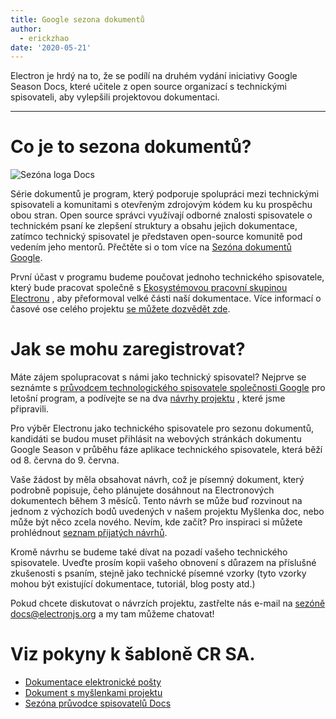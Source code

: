 ```yaml
---
title: Google sezona dokumentů
author:
  - erickzhao
date: '2020-05-21'
---
```


Electron je hrdý na to, že se podílí na druhém vydání iniciativy Google Season Docs, které učitele z open source organizací s technickými spisovateli, aby vylepšili projektovou dokumentaci.

---

# Co je to sezona dokumentů?

![Sezóna loga Docs](https://user-images.githubusercontent.com/16010076/82606204-8c8bce80-9b6b-11ea-9847-6a4b28a0761d.png)

Série dokumentů je program, který podporuje spolupráci mezi technickými spisovateli a komunitami s otevřeným zdrojovým kódem ku ku prospěchu obou stran. Open source správci využívají odborné znalosti spisovatele o technickém psaní ke zlepšení struktury a obsahu jejich dokumentace, zatímco technický spisovatel je představen open-source komunitě pod vedením jeho mentorů. Přečtěte si o tom více na [Sezóna dokumentů Google](https://developers.google.com/season-of-docs).

První účast v programu budeme poučovat jednoho technického spisovatele, který bude pracovat společně s [Ekosystémovou pracovní skupinou Electronu](https://github.com/electron/governance/tree/master/wg-ecosystem) , aby přeformoval velké části naší dokumentace. Více informací o časové ose celého projektu [se můžete dozvědět zde](https://developers.google.com/season-of-docs/docs/timeline).

# Jak se mohu zaregistrovat?

Máte zájem spolupracovat s námi jako technický spisovatel? Nejprve se seznámte s [průvodcem technologického spisovatele společnosti Google](https://developers.google.com/season-of-docs/docs/tech-writer-guide) pro letošní program, a podívejte se na dva [návrhy projektu](https://github.com/electron/season-of-docs-2020/blob/master/project-ideas.md) , které jsme připravili.

Pro výběr Electronu jako technického spisovatele pro sezonu dokumentů, kandidáti se budou muset přihlásit na webových stránkách dokumentu Google Season v průběhu fáze aplikace technického spisovatele, která běží od 8. června do 9. června.

Vaše žádost by měla obsahovat návrh, což je písemný dokument, který podrobně popisuje, čeho plánujete dosáhnout na Electronových dokumentech během 3 měsíců. Tento návrh se může buď rozvinout na jednom z výchozích bodů uvedených v našem projektu Myšlenka doc, nebo může být něco zcela nového. Nevím, kde začít? Pro inspiraci si můžete prohlédnout [seznam přijatých návrhů](https://developers.google.com/season-of-docs/docs/2019/participants).

Kromě návrhu se budeme také dívat na pozadí vašeho technického spisovatele. Uveďte prosím kopii vašeho obnovení s důrazem na příslušné zkušenosti s psaním, stejně jako technické písemné vzorky (tyto vzorky mohou být existující dokumentace, tutoriál, blog posty atd.)

Pokud chcete diskutovat o návrzích projektu, zastřelte nás e-mail na [sezóně docs@electronjs.org](mailto:season-of-docs@electronjs.org) a my tam můžeme chatovat!

# Viz pokyny k šabloně CR SA.
* [Dokumentace elektronické pošty](electronjs.org/docs)
* [Dokument s myšlenkami projektu](https://github.com/electron/season-of-docs-2020/blob/master/project-ideas.md)
* [Sezóna průvodce spisovatelů Docs](https://developers.google.com/season-of-docs/docs/tech-writer-guide)

